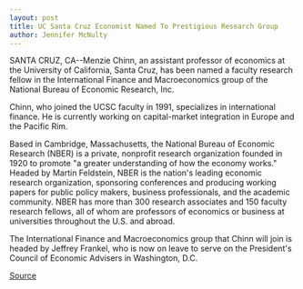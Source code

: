 ```yaml
---
layout: post
title: UC Santa Cruz Economist Named To Prestigious Research Group
author: Jennifer McNulty
---
```


SANTA CRUZ, CA--Menzie Chinn, an assistant professor of economics at the  University of California, Santa Cruz, has been named a faculty research  fellow in the International Finance and Macroeconomics group of the  National Bureau of Economic Research, Inc.

Chinn, who joined the UCSC faculty in 1991, specializes in  international finance. He is currently working on capital-market integration  in Europe and the Pacific Rim.

Based in Cambridge, Massachusetts, the National Bureau of Economic  Research (NBER) is a private, nonprofit research organization founded in  1920 to promote "a greater understanding of how the economy works."  Headed by Martin Feldstein, NBER is the nation's leading economic research  organization, sponsoring conferences and producing working papers for  public policy makers, business professionals, and the academic community.  NBER has more than 300 research associates and 150 faculty research  fellows, all of whom are professors of economics or business at  universities throughout the U.S. and abroad.

The International Finance and Macroeconomics group that Chinn will  join is headed by Jeffrey Frankel, who is now on leave to serve on the  President's Council of Economic Advisers in Washington, D.C.

[Source](http://www1.ucsc.edu/news_events/press_releases/archive/96-97/10-96/102496-UCSC_economist_name.html "Permalink to 102496-UCSC_economist_name")